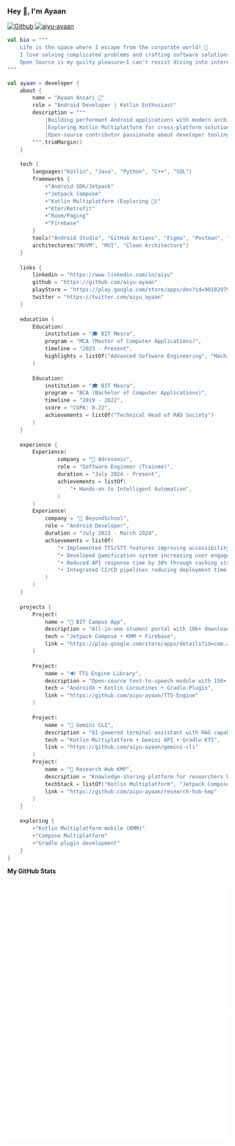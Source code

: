 ### Hey 👋, I'm Ayaan
[![Github](https://img.shields.io/github/followers/aiyu-ayaan?label=Follow&style=social)](https://github.com/aiyu-ayaan)
<a href="http://www.github.com/aiyu-ayaan"> <img src="https://komarev.com/ghpvc/?username=aiyu-ayaan&label=Profile%20views&color=0e75b6&style=flat" alt="aiyu-ayaan" /> </a>

```kotlin
val bio = """
    Life is the space where I escape from the corporate world! 🚀
    I love solving complicated problems and crafting software solutions 🤖.
    Open Source is my guilty pleasure—I can't resist diving into interesting projects! ❤️
"""
```

```kotlin
val ayaan = developer {
    about {
        name = "Ayaan Ansari 🚀"
        role = "Android Developer | Kotlin Enthusiast"
        description = """
            |Building performant Android applications with modern architecture patterns
            |Exploring Kotlin Multiplatform for cross-platform solutions ✨
            |Open-source contributor passionate about developer tooling & education
        """.trimMargin()
    }
    
    tech {
        languages("Kotlin", "Java", "Python", "C++", "SQL")
        frameworks {
            +"Android SDK/Jetpack"
            +"Jetpack Compose"
            +"Kotlin Multiplatform (Exploring 🔭)"
            +"Ktor/Retrofit"
            +"Room/Paging"
            +"Firebase"
        }
        tools("Android Studio", "GitHub Actions", "Figma", "Postman", "Jira")
        architectures("MVVM", "MVI", "Clean Architecture")
    }
    
    links {
        linkedin = "https://www.linkedin.com/in/aiyu"
        github = "https://github.com/aiyu-ayaan"
        playStore = "https://play.google.com/store/apps/dev?id=9010297981454032885"
        twitter = "https://twitter.com/aiyu_ayaan"
    }
    
    education {
        Education(
            institution = "🎓 BIT Mesra",
            program = "MCA (Master of Computer Applications)",
            timeline = "2023 - Present",
            highlights = listOf("Advanced Software Engineering", "Machine Learning")
        )
        
        Education(
            institution = "🎓 BIT Mesra",
            program = "BCA (Bachelor of Computer Applications)",
            timeline = "2019 - 2022",
            score = "CGPA: 8.22",
            achievements = listOf("Technical Head of RAD Society")
        )
    }
    
    experience {
        Experience(
                company = "💼 Adrosonic",
                role = "Software Engineer (Trainee)",
                duration = "July 2024 - Present",
                achievements = listOf(
                    "• Hands-on to Intelligent Automation",
                )
        )
        Experience(
            company = "💼 BeyondSchool",
            role = "Android Developer",
            duration = "July 2023 - March 2024",
            achievements = listOf(
                "• Implemented TTS/STT features improving accessibility by 40%",
                "• Developed gamification system increasing user engagement by 65%",
                "• Reduced API response time by 30% through caching strategies",
                "• Integrated CI/CD pipelines reducing deployment time by 50%"
            )
        )
    }
    
    projects {
        Project(
            name = "📱 BIT Campus App",
            description = "All-in-one student portal with 10k+ downloads",
            tech = "Jetpack Compose • KMM • Firebase",
            link = "https://play.google.com/store/apps/details?id=com.atech.bit"
        )
        
        Project(
            name = "🔊 TTS Engine Library",
            description = "Open-source text-to-speech module with 150+ stars",
            tech = "AndroidX • Kotlin Coroutines • Gradle Plugin",
            link = "https://github.com/aiyu-ayaan/TTS-Engine"
        )
        
        Project(
            name = "🧠 Gemini CLI",
            description = "AI-powered terminal assistant with RAG capabilities",
            tech = "Kotlin Multiplatform • Gemini API • Gradle KTS",
            link = "https://github.com/aiyu-ayaan/gemini-cli"
        )
        Project(
            name = "🔬 Research Hub KMP",
            description = "Knowledge-sharing platform for researchers built with Kotlin Multiplatform",
            techStack = listOf("Kotlin Multiplatform", "Jetpack Compose", "Ktor"),
            link = "https://github.com/aiyu-ayaan/research-hub-kmp"
        )
    }
    
    exploring {
        +"Kotlin Multiplatform mobile (KMM)"
        +"Compose Multiplatform"
        +"Gradle plugin development"
    }
}
```
<b>My GitHub Stats</b>
<br> <br>
<a href="http://www.github.com/aiyu-ayaan"> <img src="https://raw.githubusercontent.com/aiyu-ayaan/github-stats/master/generated/overview.svg#gh-dark-mode-only" alt="aiyu-ayaan's GitHub stats"/></a>
<a href="http://www.github.com/aiyu-ayaan"> <img src="https://raw.githubusercontent.com/aiyu-ayaan/github-stats/master/generated/languages.svg#gh-dark-mode-only" alt="aiyu-ayaan's GitHub stats"/></a>

